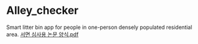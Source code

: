 # Alley_checker
Smart litter bin app for people in one-person densely populated residential area.
[서면 심사용 논문 양식.pdf](https://github.com/Hermes997/Alley_checker/files/8212134/default.pdf)
